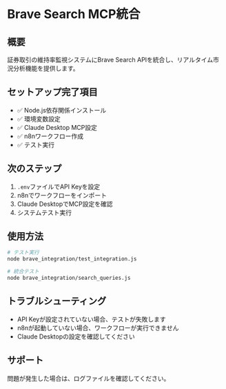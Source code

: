 # Brave Search MCP統合

## 概要
証券取引の維持率監視システムにBrave Search APIを統合し、リアルタイム市況分析機能を提供します。

## セットアップ完了項目
- ✅ Node.js依存関係インストール
- ✅ 環境変数設定
- ✅ Claude Desktop MCP設定
- ✅ n8nワークフロー作成
- ✅ テスト実行

## 次のステップ
1. `.env`ファイルでAPI Keyを設定
2. n8nでワークフローをインポート
3. Claude DesktopでMCP設定を確認
4. システムテスト実行

## 使用方法
```bash
# テスト実行
node brave_integration/test_integration.js

# 統合テスト
node brave_integration/search_queries.js
```

## トラブルシューティング
- API Keyが設定されていない場合、テストが失敗します
- n8nが起動していない場合、ワークフローが実行できません
- Claude Desktopの設定を確認してください

## サポート
問題が発生した場合は、ログファイルを確認してください。
